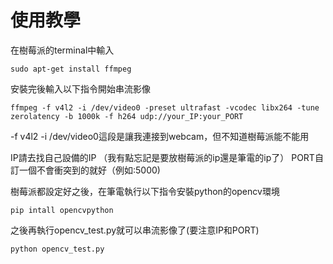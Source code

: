 # 使用教學

在樹莓派的terminal中輸入
```
sudo apt-get install ffmpeg
```
安裝完後輸入以下指令開始串流影像
```
ffmpeg -f v4l2 -i /dev/video0 -preset ultrafast -vcodec libx264 -tune zerolatency -b 1000k -f h264 udp://your_IP:your_PORT
```
-f v4l2 -i /dev/video0這段是讓我連接到webcam，但不知道樹莓派能不能用

IP請去找自己設備的IP （我有點忘記是要放樹莓派的ip還是筆電的ip了）
PORT自訂一個不會衝突到的就好（例如:5000)


樹莓派都設定好之後，在筆電執行以下指令安裝python的opencv環境
```
pip intall opencvpython
```
之後再執行opencv_test.py就可以串流影像了(要注意IP和PORT)
```
python opencv_test.py
```
